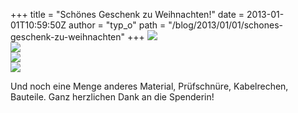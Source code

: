 +++
title = "Schönes Geschenk zu Weihnachten!"
date = 2013-01-01T10:59:50Z
author = "typ_o"
path = "/blog/2013/01/01/schones-geschenk-zu-weihnachten"
+++
![](https://flipdot.org/blog/uploads/Weihnachtsfrau1.jpeg)  
![](https://flipdot.org/blog/uploads/Weihnachtsfrau2.jpeg)  
![](https://flipdot.org/blog/uploads/Weihnachtsfrau3.jpeg)  
![](https://flipdot.org/blog/uploads/Weihnachtsfrau4.jpeg)  
  
Und noch eine Menge anderes Material, Prüfschnüre, Kabelrechen,
Bauteile. Ganz herzlichen Dank an die Spenderin\!
